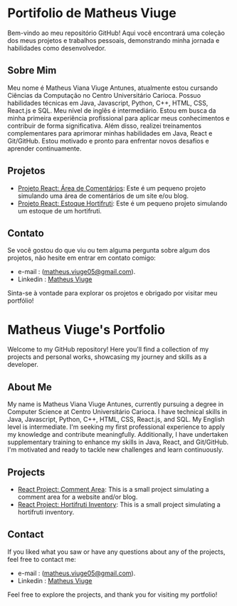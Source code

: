 # Portifolio de Matheus Viuge
Bem-vindo ao meu repositório GitHub! Aqui você encontrará uma coleção dos meus projetos e trabalhos pessoais, demonstrando minha jornada e habilidades como desenvolvedor.

## Sobre Mim

Meu nome é Matheus Viana Viuge Antunes, atualmente estou cursando Ciências da Computação no Centro Universitário Carioca. Possuo habilidades técnicas em Java, Javascript, Python, C++, HTML, CSS, React.js e SQL. Meu nível de inglês é intermediário. Estou em busca da minha primeira experiência profissional para aplicar meus conhecimentos e contribuir de forma significativa. Além disso, realizei treinamentos complementares para aprimorar minhas habilidades em Java, React e Git/GitHub. Estou motivado e pronto para enfrentar novos desafios e aprender continuamente.

## Projetos
- [Projeto React: Área de Comentários](https://github.com/MatheusViuge/react-area-de-comentarios/tree/main): Este é um pequeno projeto simulando uma área de comentários de um site e/ou blog.
- [Projeto React: Estoque Hortifruti](https://github.com/MatheusViuge/react-estoque-hortifruti): Este é um pequeno projeto simulando um estoque de um hortifruti.

## Contato

Se você gostou do que viu ou tem alguma pergunta sobre algum dos projetos, não hesite em entrar em contato comigo:
- e-mail : (matheus.viuge05@gmail.com).
- Linkedin : [Matheus Viuge](https://www.linkedin.com/in/matheus-viana-viuge-antunes-380587246/) 

Sinta-se à vontade para explorar os projetos e obrigado por visitar meu portfólio!


# Matheus Viuge's Portfolio

Welcome to my GitHub repository! Here you'll find a collection of my projects and personal works, showcasing my journey and skills as a developer.

## About Me
My name is Matheus Viana Viuge Antunes, currently pursuing a degree in Computer Science at Centro Universitário Carioca. I have technical skills in Java, Javascript, Python, C++, HTML, CSS, React.js, and SQL. My English level is intermediate. I'm seeking my first professional experience to apply my knowledge and contribute meaningfully. Additionally, I have undertaken supplementary training to enhance my skills in Java, React, and Git/GitHub. I'm motivated and ready to tackle new challenges and learn continuously.

## Projects
- [React Project: Comment Area](https://github.com/MatheusViuge/react-area-de-comentarios/tree/main): This is a small project simulating a comment area for a website and/or blog.
- [React Project: Hortifruti Inventory](https://github.com/MatheusViuge/react-estoque-hortifruti): This is a small project simulating a hortifruti inventory.

## Contact
If you liked what you saw or have any questions about any of the projects, feel free to contact me:
- e-mail : (matheus.viuge05@gmail.com).
- Linkedin : [Matheus Viuge](https://www.linkedin.com/in/matheus-viana-viuge-antunes-380587246/)

Feel free to explore the projects, and thank you for visiting my portfolio!
